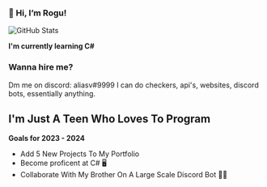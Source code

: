 ### 👋 Hi, I’m Rogu!

![GitHub Stats](https://github-readme-stats.vercel.app/api?username=aliasnoclip&theme=radical)


 **I'm currently learning C#**


### Wanna hire me?

Dm me on discord: aliasv#9999 I can do checkers, api's, websites, discord bots, essentially anything.


## I'm Just A Teen Who Loves To Program

**Goals for 2023 - 2024**

- Add 5 New Projects To My Portfolio
- Become proficent at C# 🖥️
- Collaborate With My Brother On A Large Scale Discord Bot 🧘‍♂️


